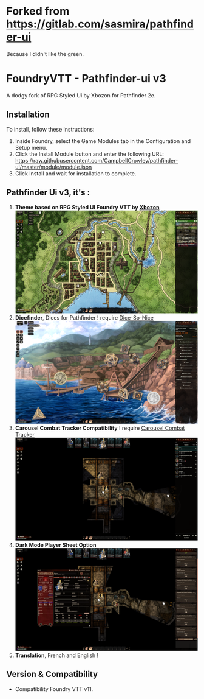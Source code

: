 # Forked from https://gitlab.com/sasmira/pathfinder-ui
Because I didn't like the green.

# FoundryVTT - Pathfinder-ui v3
A dodgy fork of RPG Styled Ui by Xbozon for Pathfinder 2e.

## Installation

To install, follow these instructions:

1.  Inside Foundry, select the Game Modules tab in the Configuration and Setup menu.
2.  Click the Install Module button and enter the following URL: 
https://raw.githubusercontent.com/CampbellCrowley/pathfinder-ui/master/module/module.json
3.  Click Install and wait for installation to complete.

## Pathfinder Ui v3, it's :

1.  __**Theme based on RPG Styled UI Foundry VTT by [Xbozon](https://github.com/Xbozon/rpg-styled-ui)**__
![Pathfinder-ui](pathfinder-ui.png)
2.  __**Dicefinder**__, Dices for Pathfinder ! require [Dice-So-Nice](https://gitlab.com/riccisi/foundryvtt-dice-so-nice)
![Dicefinder](dicefinder.png)
3.  __**Carousel Combat Tracker Compatibility**__  ! require [Carousel Combat Tracker](https://github.com/theripper93/combat-tracker-dock)
![Carousel Combat Tracker](combat-carousel.png)
4.  __**Dark Mode Player Sheet Option**__
![Dark Mode](dark-sheet.png)
5.  __**Translation**__, French and English !


## Version & Compatibility

- Compatibility Foundry VTT v11.

